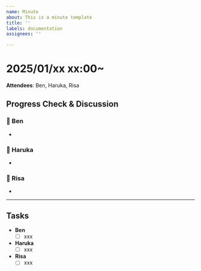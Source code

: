 ```yaml
---
name: Minute
about: This is a minute template
title: ''
labels: documentation
assignees: ''

---
```


# 2025/01/xx xx:00~

**Attendees**: Ben, Haruka, Risa

## Progress Check & Discussion
### 🔸 Ben
   - 

### 🔸 Haruka
  - 

### 🔸 Risa
   - 

---

## Tasks
- **Ben**
  - [ ] xxx

- **Haruka**
  - [ ] xxx

- **Risa**
  - [ ] xxx
